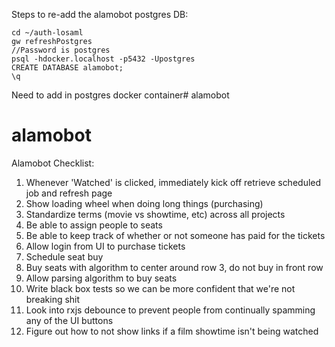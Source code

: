 Steps to re-add the alamobot postgres DB:
```
cd ~/auth-losaml
gw refreshPostgres
//Password is postgres
psql -hdocker.localhost -p5432 -Upostgres
CREATE DATABASE alamobot;
\q
```



Need to add in postgres docker container# alamobot
# alamobot

Alamobot Checklist:
1. Whenever 'Watched' is clicked, immediately kick off retrieve scheduled job and refresh page
2. Show loading wheel when doing long things (purchasing)
1. Standardize terms (movie vs showtime, etc) across all projects
2. Be able to assign people to seats
3. Be able to keep track of whether or not someone has paid for the tickets
4. Allow login from UI to purchase tickets
5. Schedule seat buy
6. Buy seats with algorithm to center around row 3, do not buy in front row
7. Allow parsing algorithm to buy seats
8. Write black box tests so we can be more confident that we're not breaking shit
9. Look into rxjs debounce to prevent people from continually spamming any of the UI buttons
10. Figure out how to not show links if a film showtime isn't being watched